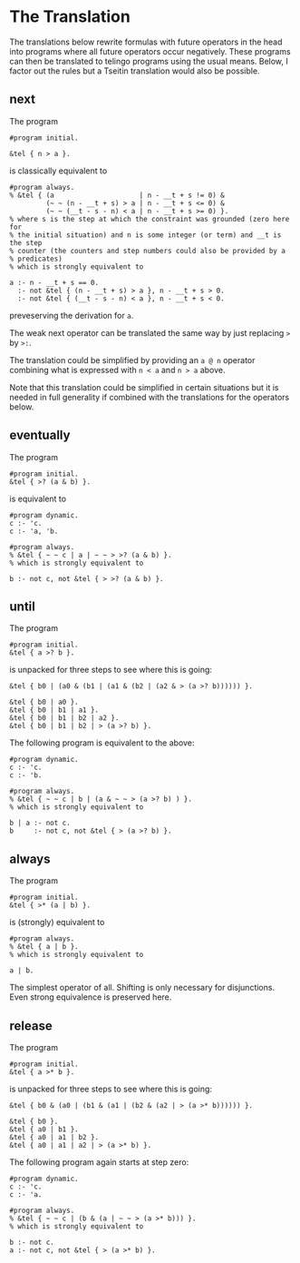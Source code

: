# The Translation

The translations below rewrite formulas with future operators in the head into
programs where all future operators occur negatively. These programs can then
be translated to telingo programs using the usual means. Below, I factor out
the rules but a Tseitin translation would also be possible.

## next

The program

    #program initial.

    &tel { n > a }.

is classically equivalent to

    #program always.
    % &tel { (a                     | n - __t + s != 0) &
             (~ ~ (n - __t + s) > a | n - __t + s <= 0) &
             (~ ~ (__t - s - n) < a | n - __t + s >= 0) }.
    % where s is the step at which the constraint was grounded (zero here for
    % the initial situation) and n is some integer (or term) and __t is the step
    % counter (the counters and step numbers could also be provided by a
    % predicates)
    % which is strongly equivalent to

    a :- n - __t + s == 0.
      :- not &tel { (n - __t + s) > a }, n - __t + s > 0.
      :- not &tel { (__t - s - n) < a }, n - __t + s < 0.

preveserving the derivation for `a`.

The weak next operator can be translated the same way by just replacing `>` by
`>:`.

The translation could be simplified by providing an `a @ n` operator combining
what is expressed with `n < a` and `n > a` above.

Note that this translation could be simplified in certain situations but it is
needed in full generality if combined with the translations for the operators
below.

## eventually

The program

    #program initial.
    &tel { >? (a & b) }.

is equivalent to

    #program dynamic.
    c :- 'c.
    c :- 'a, 'b.

    #program always.
    % &tel { ~ ~ c | a | ~ ~ > >? (a & b) }.
    % which is strongly equivalent to

    b :- not c, not &tel { > >? (a & b) }.

## until

The program

    #program initial.
    &tel { a >? b }.

is unpacked for three steps to see where this is going:

    &tel { b0 | (a0 & (b1 | (a1 & (b2 | (a2 & > (a >? b)))))) }.

    &tel { b0 | a0 }.
    &tel { b0 | b1 | a1 }.
    &tel { b0 | b1 | b2 | a2 }.
    &tel { b0 | b1 | b2 | > (a >? b) }.

The following program is equivalent to the above:

    #program dynamic.
    c :- 'c.
    c :- 'b.

    #program always.
    % &tel { ~ ~ c | b | (a & ~ ~ > (a >? b) ) }.
    % which is strongly equivalent to

    b | a :- not c.
    b     :- not c, not &tel { > (a >? b) }.

## always

The program

    #program initial.
    &tel { >* (a | b) }.

is (strongly) equivalent to

    #program always.
    % &tel { a | b }.
    % which is strongly equivalent to

    a | b.

The simplest operator of all. Shifting is only necessary for disjunctions. Even
strong equivalence is preserved here.

## release

The program

    #program initial.
    &tel { a >* b }.

is unpacked for three steps to see where this is going:

    &tel { b0 & (a0 | (b1 & (a1 | (b2 & (a2 | > (a >* b)))))) }.

    &tel { b0 }.
    &tel { a0 | b1 }.
    &tel { a0 | a1 | b2 }.
    &tel { a0 | a1 | a2 | > (a >* b) }.

The following program again starts at step zero:

    #program dynamic.
    c :- 'c.
    c :- 'a.

    #program always.
    % &tel { ~ ~ c | (b & (a | ~ ~ > (a >* b))) }.
    % which is strongly equivalent to

    b :- not c.
    a :- not c, not &tel { > (a >* b) }.

